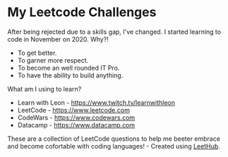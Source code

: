 # My Leetcode Challenges
After being rejected due to a skills gap, I've changed. I started learning to code in November on 2020. Why?! 

* To get better.
* To garner more respect.
* To become an well rounded IT Pro.
* To have the ability to build anything.

What am I using to learn? 

* Learn with Leon - https://www.twitch.tv/learnwithleon 
* LeetCode - https://www.leetcode.com
* CodeWars - https://www.codewars.com
* Datacamp - https://www.datacamp.com


These are a collection of LeetCode questions to help me beeter embrace and become cofortable with coding languages! - Created using [LeetHub](https://github.com/QasimWani/LeetHub).

